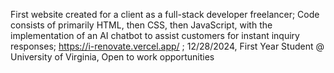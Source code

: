 First website created for a client as a full-stack developer freelancer; Code consists of primarily HTML, then CSS, then JavaScript, with the implementation of an AI chatbot to assist customers for instant inquiry responses; https://i-renovate.vercel.app/ ; 12/28/2024, First Year Student @ University of Virginia, Open to work opportunities
